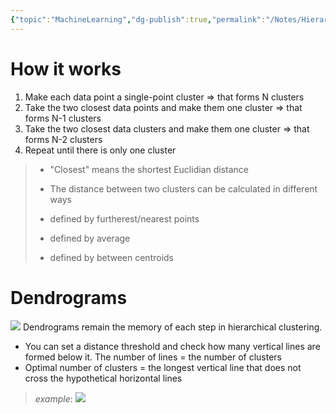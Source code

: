 ```yaml
---
{"topic":"MachineLearning","dg-publish":true,"permalink":"/Notes/Hierarchical Clustering/","dgPassFrontmatter":true,"noteIcon":""}
---
```



# How it works
1. Make each data point a single-point cluster => that forms N clusters
2. Take the two closest data points and make them one cluster => that forms N-1 clusters
3. Take the two closest data clusters and make them one cluster => that forms N-2 clusters
4. Repeat until there is only one cluster

> - "Closest" means the shortest Euclidian distance
> 
> -  The distance between two clusters can be calculated in different ways
> 	- defined by furtherest/nearest points
> 	- defined by average
> 	- defined by between centroids
	
# Dendrograms
![](/img/user/assets/images/hierarchical-clustering-1.png)
Dendrograms remain the memory of each step in hierarchical clustering.
- You can set a distance threshold and check how many vertical lines are formed below it. The number of lines = the number of clusters
- Optimal number of clusters = the longest vertical line that does not cross the hypothetical horizontal lines 
> *example*:
![](/img/user/assets/images/hierarchical-clustering-2.png)
